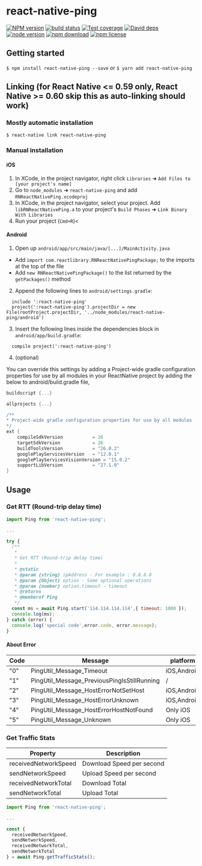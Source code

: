 # react-native-ping

[![NPM version][npm-image]][npm-url] [![build status][travis-image]][travis-url] [![Test coverage][coveralls-image]][coveralls-url] [![David deps][david-image]][david-url] [![node version][node-image]][node-url] [![npm download][download-image]][download-url] [![npm license][license-image]][download-url]

[npm-image]: https://img.shields.io/npm/v/react-native-ping.svg?style=flat-square
[npm-url]: https://npmjs.org/package/react-native-ping
[travis-image]: https://img.shields.io/travis/RoJoHub/react-native-ping.svg?style=flat-square
[travis-url]: https://travis-ci.org/RoJoHub/react-native-ping
[coveralls-image]: https://img.shields.io/coveralls/RoJoHub/react-native-ping.svg?style=flat-square
[coveralls-url]: https://coveralls.io/r/RoJoHub/react-native-ping?branch=master
[david-image]: https://img.shields.io/david/RoJoHub/react-native-ping.svg?style=flat-square
[david-url]: https://david-dm.org/RoJoHub/react-native-ping
[node-image]: https://img.shields.io/badge/node.js-%3E=_4.0-green.svg?style=flat-square
[node-url]: http://nodejs.org/download/
[download-image]: https://img.shields.io/npm/dm/react-native-ping.svg?style=flat-square
[download-url]: https://npmjs.org/package/react-native-ping
[license-image]: https://img.shields.io/npm/l/react-native-ping.svg

## Getting started

`$ npm install react-native-ping --save`
or
`$ yarn add react-native-ping`

## Linking (for React Native <= 0.59 only, React Native >= 0.60 skip this as auto-linking should work)

### Mostly automatic installation

`$ react-native link react-native-ping`

### Manual installation

#### iOS

1. In XCode, in the project navigator, right click `Libraries` ➜ `Add Files to [your project's name]`
2. Go to `node_modules` ➜ `react-native-ping` and add `RNReactNativePing.xcodeproj`
3. In XCode, in the project navigator, select your project. Add `libRNReactNativePing.a` to your project's `Build Phases` ➜ `Link Binary With Libraries`
4. Run your project (`Cmd+R`)<

#### Android

1. Open up `android/app/src/main/java/[...]/MainActivity.java`

- Add `import com.reactlibrary.RNReactNativePingPackage;` to the imports at the top of the file
- Add `new RNReactNativePingPackage()` to the list returned by the `getPackages()` method

2. Append the following lines to `android/settings.gradle`:

```
  include ':react-native-ping'
  project(':react-native-ping').projectDir = new File(rootProject.projectDir, '../node_modules/react-native-ping/android')
```

3. Insert the following lines inside the dependencies block in `android/app/build.gradle`:

```
  compile project(':react-native-ping')
```

4. (optional)

You can override this settings by adding a Project-wide gradle configuration properties for use by all modules in your ReactNative project by adding the below to android/build.gradle file,

```gradle
buildscript {...}

allprojects {...}

/**
* Project-wide gradle configuration properties for use by all modules
*/
ext {
    compileSdkVersion           = 26
    targetSdkVersion            = 26
    buildToolsVersion           = "26.0.2"
    googlePlayServicesVersion   = "12.0.1"
    googlePlayServicesVisionVersion = "15.0.2"
    supportLibVersion           = "27.1.0"
}
```

## Usage

### Get RTT (Round-trip delay time)

```javascript
import Ping from 'react-native-ping';

...

try {
  /**
   *
   * Get RTT (Round-trip delay time)
   *
   * @static
   * @param {string} ipAddress - For example : 8.8.8.8
   * @param {Object} option - Some optional operations
   * @param {number} option.timeout - timeout
   * @returns
   * @memberof Ping
   */
  const ms = await Ping.start('114.114.114.114',{ timeout: 1000 });
  console.log(ms);
} catch (error) {
  console.log('special code',error.code, error.message);
}
```

#### About Error

| Code | Message                                    | platform    |
| ---- | ------------------------------------------ | ----------- |
| "0"  | PingUtil_Message_Timeout                   | iOS,Android |
| "1"  | PingUtil_Message_PreviousPingIsStillRunning | /           |
| "2"  | PingUtil_Message_HostErrorNotSetHost       | iOS,Android |
| "3"  | PingUtil_Message_HostErrorUnknown          | iOS,Android |
| "4"  | PingUtil_Message_HostErrorHostNotFound     | Only iOS    |
| "5"  | PingUtil_Message_Unknown                   | Only iOS    |

### Get Traffic Stats

| Property             | Description               |
| -------------------- | ------------------------- |
| receivedNetworkSpeed | Download Speed per second |
| sendNetworkSpeed     | Upload Speed per second   |
| receivedNetworkTotal | Download Total            |
| sendNetworkTotal     | Upload Total              |

```javascript
import Ping from 'react-native-ping';

...

const {
  receivedNetworkSpeed,
  sendNetworkSpeed,
  receivedNetworkTotal,
  sendNetworkTotal
} = await Ping.getTrafficStats();
```
